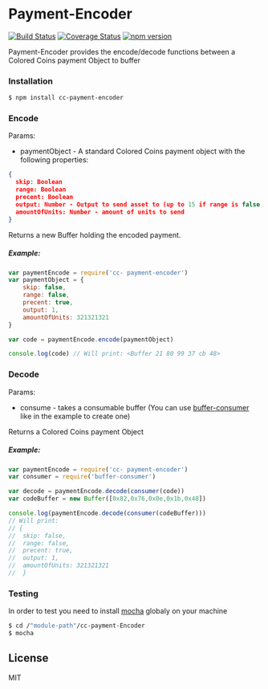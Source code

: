 # Payment-Encoder
[![Build Status](https://travis-ci.org/Colored-Coins/paymentEncoder.svg?branch=master)](https://travis-ci.org/Colored-Coins/paymentEncoder) [![Coverage Status](https://coveralls.io/repos/Colored-Coins/paymentEncoder/badge.svg?branch=master)](https://coveralls.io/r/Colored-Coins/paymentEncoder?branch=master) [![npm version](https://badge.fury.io/js/cc-payment-encoder.svg)](http://badge.fury.io/js/sffc-encoder)

Payment-Encoder provides the encode/decode functions between a Colored Coins payment Object to buffer

### Installation

```sh
$ npm install cc-payment-encoder
```


### Encode

Params:

- paymentObject - A standard Colored Coins payment object with the following properties:

```json
{
  skip: Boolean
  range: Boolean
  precent: Boolean
  output: Number - Output to send asset to (up to 15 if range is false and 8191 if true)
  amountOfUnits: Number - amount of units to send
}

```

Returns a new Buffer holding the encoded payment.

##### Example:

```js
var paymentEncode = require('cc- payment-encoder')
var paymentObject = {
    skip: false,
    range: false,
    precent: true,
    output: 1,
    amountOfUnits: 321321321
}

var code = paymentEncode.encode(paymentObject)

console.log(code) // Will print: <Buffer 21 80 99 37 cb 48>
```

### Decode

Params:

- consume - takes a consumable buffer (You can use [buffer-consumer] like in the example to create one)

Returns a Colored Coins payment Object

##### Example:

```js
var paymentEncode = require('cc- payment-encoder')
var consumer = require('buffer-consumer')

var decode = paymentEncode.decode(consumer(code))
var codeBuffer = new Buffer([0x82,0x76,0x0e,0x1b,0x48])

console.log(paymentEncode.decode(consumer(codeBuffer)))
// Will print:
// {
//  skip: false,
//  range: false,
//  precent: true,
//  output: 1,
//  amountOfUnits: 321321321
//  }
```

### Testing

In order to test you need to install [mocha] globaly on your machine

```sh
$ cd /"module-path"/cc-payment-Encoder
$ mocha
```


License
----

MIT


[mocha]:https://www.npmjs.com/package/mocha
[buffer-consumer]:https://www.npmjs.com/package/buffer-consumer